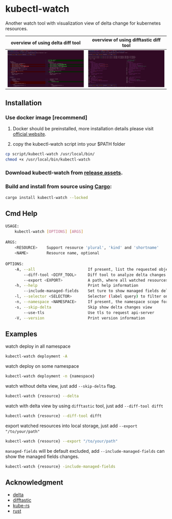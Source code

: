 # kubectl-watch
Another watch tool with visualization view of delta change for kubernetes resources.

|         overview of using delta diff tool          |       overview of using difftastic diff tool       |
| :------------------------------------------------: | :------------------------------------------------: |
| ![overview-delta.png](./assets/overview-delta.png) | ![overview-difft.png](./assets/overview-difft.png) |


## Installation

### Use docker image [recommend]

1. Docker should be preinstalled, more installation details please visit [official website](https://docs.docker.com/engine/install/).

2. copy the kubectl-watch script into your $PATH folder
```bash
cp script/kubectl-watch /usr/local/bin/
chmod +x /usr/local/bin/kubectl-watch
```

### Download kubectl-watch from [release assets](https://github.com/imuxin/kubectl-watch/releases).

### Build and install from source using [Cargo](https://crates.io/crates/kubectl-watch):

```bash
cargo install kubectl-watch --locked
```

## Cmd Help

```bash
USAGE:
    kubectl-watch [OPTIONS] [ARGS]

ARGS:
    <RESOURCE>    Support resource 'plural', 'kind' and 'shortname'
    <NAME>        Resource name, optional

OPTIONS:
    -A, --all                       If present, list the requested object(s) across all namespaces
        --diff-tool <DIFF_TOOL>     Diff tool to analyze delta changes [default: delta] [possible values: delta, difft]
        --export <EXPORT>           A path, where all watched resources will be strored
    -h, --help                      Print help information
        --include-managed-fields    Set ture to show managed fields delta changes
    -l, --selector <SELECTOR>       Selector (label query) to filter on, supports '=', '==', and '!='.(e.g. -l key1=value1,key2=value2)
    -n, --namespace <NAMESPACE>     If present, the namespace scope for this CLI request
    -s, --skip-delta                Skip show delta changes view
        --use-tls                   Use tls to request api-server
    -V, --version                   Print version information
```

## Examples

watch deploy in all namespace
```bash
kubectl-watch deployment -A
```

watch deploy on some namespace
```bash
kubectl-watch deployment -n {namespace}
```

watch without delta view, just add `--skip-delta` flag.
```bash
kubectl-watch {resource} --delta
```

watch with delta view by using `difftastic` tool, just add `--diff-tool difft`
```bash
kubectl-watch {resource} --diff-tool difft
```

export watched resources into local storage, just add `--export "/to/your/path"`
```bash
kubectl-watch {resource} --export "/to/your/path"
```

`managed-fields` will be default excluded, add `--include-managed-fields` can show the managed fields changes.
```bash
kubectl-watch {resource} -include-managed-fields
```

## Acknowledgment

- [delta](https://github.com/dandavison/delta)
- [difftastic](https://github.com/Wilfred/difftastic)
- [kube-rs](https://github.com/kube-rs/kube-rs)
- [rust](https://github.com/rust-lang/rust)
